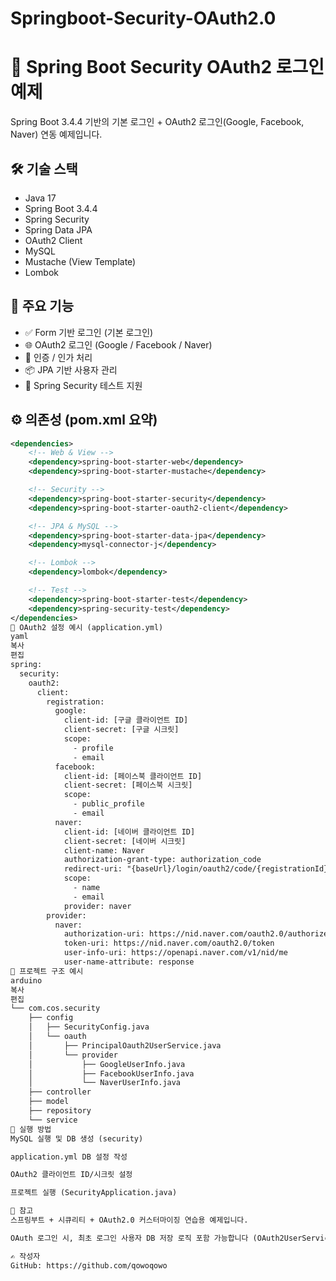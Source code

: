 # Springboot-Security-OAuth2.0

# 🔐 Spring Boot Security OAuth2 로그인 예제

Spring Boot 3.4.4 기반의 기본 로그인 + OAuth2 로그인(Google, Facebook, Naver) 연동 예제입니다.

## 🛠 기술 스택

- Java 17
- Spring Boot 3.4.4
- Spring Security
- Spring Data JPA
- OAuth2 Client
- MySQL
- Mustache (View Template)
- Lombok

## 🔑 주요 기능

- ✅ Form 기반 로그인 (기본 로그인)
- 🌐 OAuth2 로그인 (Google / Facebook / Naver)
- 🔐 인증 / 인가 처리
- 📦 JPA 기반 사용자 관리
- 🧪 Spring Security 테스트 지원

## ⚙️ 의존성 (pom.xml 요약)

```xml
<dependencies>
    <!-- Web & View -->
    <dependency>spring-boot-starter-web</dependency>
    <dependency>spring-boot-starter-mustache</dependency>

    <!-- Security -->
    <dependency>spring-boot-starter-security</dependency>
    <dependency>spring-boot-starter-oauth2-client</dependency>

    <!-- JPA & MySQL -->
    <dependency>spring-boot-starter-data-jpa</dependency>
    <dependency>mysql-connector-j</dependency>

    <!-- Lombok -->
    <dependency>lombok</dependency>

    <!-- Test -->
    <dependency>spring-boot-starter-test</dependency>
    <dependency>spring-security-test</dependency>
</dependencies>
🧾 OAuth2 설정 예시 (application.yml)
yaml
복사
편집
spring:
  security:
    oauth2:
      client:
        registration:
          google:
            client-id: [구글 클라이언트 ID]
            client-secret: [구글 시크릿]
            scope:
              - profile
              - email
          facebook:
            client-id: [페이스북 클라이언트 ID]
            client-secret: [페이스북 시크릿]
            scope:
              - public_profile
              - email
          naver:
            client-id: [네이버 클라이언트 ID]
            client-secret: [네이버 시크릿]
            client-name: Naver
            authorization-grant-type: authorization_code
            redirect-uri: "{baseUrl}/login/oauth2/code/{registrationId}"
            scope:
              - name
              - email
            provider: naver
        provider:
          naver:
            authorization-uri: https://nid.naver.com/oauth2.0/authorize
            token-uri: https://nid.naver.com/oauth2.0/token
            user-info-uri: https://openapi.naver.com/v1/nid/me
            user-name-attribute: response
📁 프로젝트 구조 예시
arduino
복사
편집
└── com.cos.security
    ├── config
    │   ├── SecurityConfig.java
    │   └── oauth
    │       ├── PrincipalOauth2UserService.java
    │       └── provider
    │           ├── GoogleUserInfo.java
    │           ├── FacebookUserInfo.java
    │           └── NaverUserInfo.java
    ├── controller
    ├── model
    ├── repository
    └── service
🚀 실행 방법
MySQL 실행 및 DB 생성 (security)

application.yml DB 설정 작성

OAuth2 클라이언트 ID/시크릿 설정

프로젝트 실행 (SecurityApplication.java)

🙌 참고
스프링부트 + 시큐리티 + OAuth2.0 커스터마이징 연습용 예제입니다.

OAuth 로그인 시, 최초 로그인 사용자 DB 저장 로직 포함 가능합니다 (OAuth2UserService 커스터마이징).

✍️ 작성자
GitHub: https://github.com/qowoqowo
